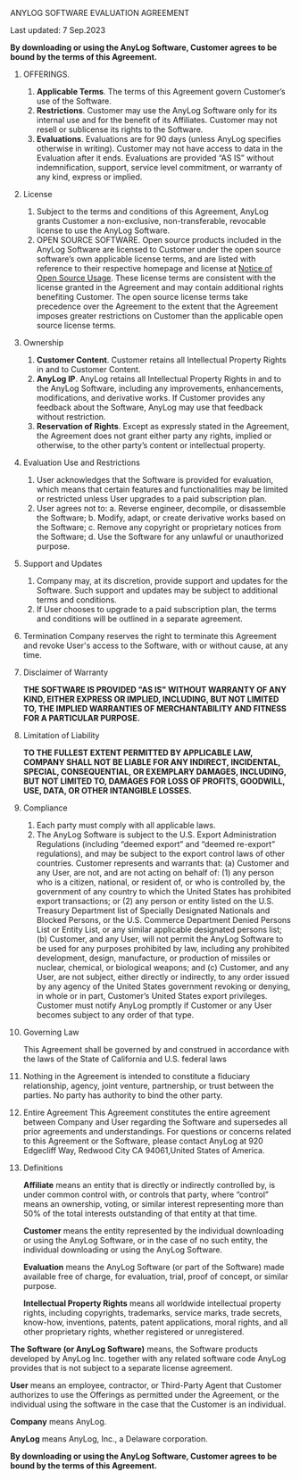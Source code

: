 ANYLOG SOFTWARE EVALUATION AGREEMENT

Last updated: 7 Sep.2023

**By downloading or using the AnyLog Software, Customer agrees to be bound by the terms of this Agreement.**

1. OFFERINGS.
    1. **Applicable Terms**. The terms of this Agreement govern Customer’s use of the Software.
    2. **Restrictions**. Customer may use the AnyLog Software only for its internal use and for the benefit of its Affiliates. 
    Customer may not resell or sublicense its rights to the Software.
    3. **Evaluations**. Evaluations are for 90 days (unless AnyLog specifies otherwise in writing). 
    Customer may not have access to data in the Evaluation after it ends. Evaluations are provided “AS IS” without 
    indemnification, support, service level commitment, or warranty of any kind, express or implied.

2. License
    1. Subject to the terms and conditions of this Agreement, AnyLog grants Customer a non-exclusive, non-transferable, 
    revocable license to use the AnyLog Software.
    2. OPEN SOURCE SOFTWARE. Open source products included in the AnyLog Software are licensed to Customer under 
    the open source software’s own applicable license terms, and are listed with reference to their respective homepage 
    and license at [Notice of Open Source Usage](Notice%20of%20Open%20Source%20Usage.md). 
    These license terms are consistent with the license granted in the Agreement and may contain additional rights 
    benefiting Customer. The open source license terms take precedence over the Agreement to the extent that the Agreement 
    imposes greater restrictions on Customer than the applicable open source license terms.
    
3.  Ownership
    1. **Customer Content**. Customer retains all Intellectual Property Rights in and to Customer Content.
    2. **AnyLog IP**. AnyLog retains all Intellectual Property Rights in and to the AnyLog Software, including any 
    improvements, enhancements, modifications, and derivative works. If Customer provides any feedback about the Software, 
    AnyLog may use that feedback without restriction. 
    3. **Reservation of Rights**. Except as expressly stated in the Agreement, the Agreement does not grant 
    either party any rights, implied or otherwise, to the other party’s content or intellectual property.
 
4. Evaluation Use and Restrictions
    1. User acknowledges that the Software is provided for evaluation, which means that certain features and functionalities 
    may be limited or restricted unless User upgrades to a paid subscription plan.
    2. User agrees not to: a. Reverse engineer, decompile, or disassemble the Software; b. Modify, adapt, or 
    create derivative works based on the Software; c. Remove any copyright or proprietary notices from the Software; 
    d. Use the Software for any unlawful or unauthorized purpose.

5. Support and Updates
    1. Company may, at its discretion, provide support and updates for the Software. Such support and updates may be 
    subject to additional terms and conditions.
    2. If User chooses to upgrade to a paid subscription plan, the terms and conditions will be  outlined in a separate agreement.

6. Termination
    Company reserves the right to terminate this Agreement and revoke User's access to the Software, with or without cause, at any time.

7. Disclaimer of Warranty

    **THE SOFTWARE IS PROVIDED "AS IS" WITHOUT WARRANTY OF ANY KIND, EITHER EXPRESS OR IMPLIED, INCLUDING, BUT NOT LIMITED TO, 
    THE IMPLIED WARRANTIES OF MERCHANTABILITY AND FITNESS FOR A PARTICULAR PURPOSE.**

8. Limitation of Liability

    **TO THE FULLEST EXTENT PERMITTED BY APPLICABLE LAW, COMPANY SHALL NOT BE LIABLE FOR ANY INDIRECT, INCIDENTAL, 
    SPECIAL, CONSEQUENTIAL, OR EXEMPLARY DAMAGES, INCLUDING, BUT NOT LIMITED TO, DAMAGES FOR LOSS OF PROFITS, GOODWILL, 
    USE, DATA, OR OTHER INTANGIBLE LOSSES.**

9. Compliance
    1. Each party must comply with all applicable laws.
    2. The AnyLog Software is subject to the U.S. Export Administration Regulations (including “deemed export” and “deemed re-export” 
    regulations), and may be subject to the export control laws of other countries. Customer represents and warrants 
    that: (a) Customer and any User, are not, and are not acting on behalf of: (1) any person who is a citizen, national, 
    or resident of, or who is controlled by, the government of any country to which the United States has prohibited 
    export transactions; or (2) any person or entity listed on the U.S. Treasury Department list of Specially Designated 
    Nationals and Blocked Persons, or the U.S. Commerce Department Denied Persons List or Entity List, or any similar 
    applicable designated persons list; (b) Customer, and any User, will not permit the AnyLog Software to be used for any 
    purposes prohibited by law, including any prohibited development, design, manufacture, or production of missiles or nuclear, 
    chemical, or biological weapons; and (c) Customer, and any User, are not subject, either directly or indirectly, 
    to any order issued by any agency of the United States government revoking or denying, in whole or in part, 
    Customer’s United States export privileges. Customer must notify AnyLog promptly if Customer or any User becomes 
    subject to any order of that type.

10. Governing Law

    This Agreement shall be governed by and construed in accordance with the laws of the State of California and U.S. federal laws

11. Nothing in the Agreement is intended to constitute a fiduciary relationship, agency, joint venture, partnership, or 
    trust between the parties. No party has authority to bind the other party.

12. Entire Agreement
    This Agreement constitutes the entire agreement between Company and User regarding the Software and supersedes all 
    prior agreements and understandings. For questions or concerns related to this Agreement or the Software, please 
    contact AnyLog at 920 Edgecliff Way, Redwood City CA 94061,United States of America.

13. Definitions

    **Affiliate** means an entity that is directly or indirectly controlled by, is under common control with, or controls 
    that party, where “control” means an ownership, voting, or similar interest representing more than 50% of the total 
    interests outstanding of that entity at that time.

    **Customer** means the entity represented by the individual downloading or using the AnyLog Software, or in the case 
    of no such entity, the individual downloading or using the AnyLog Software.

    **Evaluation** means the AnyLog Software (or part of the Software) made available free of charge, for evaluation, 
    trial, proof of concept, or similar purpose.

    **Intellectual Property Rights** means all worldwide intellectual property rights, including copyrights, trademarks, 
    service marks, trade secrets, know-how, inventions, patents, patent applications, moral rights, and all other 
    proprietary rights, whether registered or unregistered.

  **The Software (or AnyLog Software)** means, the Software products developed by AnyLog Inc. together with any related 
  software code AnyLog provides that is not subject to a separate license agreement.

  **User** means an employee, contractor, or Third-Party Agent that Customer authorizes to use the Offerings as permitted 
  under the Agreement, or the individual using the software in the case that the Customer is an individual.

  **Company** means AnyLog. 

  **AnyLog** means AnyLog, Inc., a Delaware corporation.

**By downloading or using the AnyLog Software, Customer agrees to be bound by the terms of this Agreement.**



